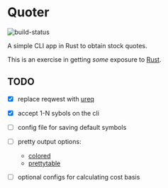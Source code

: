 # Quoter

![build-status](https://github.com/wrobbins/quoter/workflows/Build/badge.svg)

A simple CLI app in Rust to obtain stock quotes.

This is an exercise in getting _some_ exposure to [Rust](https://www.rust-lang.org/).

## TODO

- [x] replace reqwest with [ureq](https://github.com/algesten/ureq)
- [x] accept 1-N sybols on the cli
- [ ] config file for saving default symbols
- [ ] pretty output options:
  - [colored](https://github.com/mackwic/colored)
  - [prettytable](https://github.com/phsym/prettytable-rs)
- [ ] optional configs for calculating cost basis

